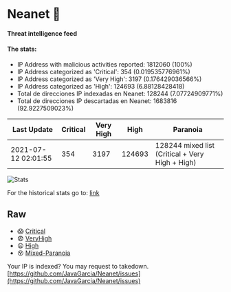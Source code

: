 # Neanet :hocho:
#### Threat intelligence feed
#### The stats:

- IP Address with malicious activities reported: 1812060 (100%)
- IP Address categorized as 'Critical':  354 (0.019535776961%)
- IP Address categorized as 'Very High':  3197 (0.176429036566%)
- IP Address categorized as 'High':  124693 (6.88128428418)
- Total de direcciones IP indexadas en Neanet:  128244 (7.07724909771%)
- Total de direcciones IP descartadas en Neanet:  1683816 (92.9227509023%)

| Last Update | Critical | Very High | High | Paranoia |
| --- | --- | --- | --- | --- |
| 2021-07-12 02:01:55 | 354 | 3197 | 124693 | 128244 mixed list (Critical + Very High + High)|

![Stats](https://docs.google.com/spreadsheets/d/e/2PACX-1vSnaNMIXVabIpDJjufMlzH7poXnshF3mgd8Is1g9ytUEzVsP5my4Trn8f-xkoLLQ38xpL3HtmUexLo6/pubchart?oid=501124687&format=image)

For the historical stats go to: [link](/stats.csv)
## Raw
- :scream: [Critical](https://raw.githubusercontent.com/JavaGarcia/Neanet/master/blacklists/neanet_critical.txt)
- :fearful: [VeryHigh](https://raw.githubusercontent.com/JavaGarcia/Neanet/master/blacklists/neanet_veryHigh.txtt)
- :frowning: [High](https://raw.githubusercontent.com/JavaGarcia/Neanet/master/blacklists/neanet_high.txt)
- :dizzy_face: [Mixed-Paranoia](https://raw.githubusercontent.com/JavaGarcia/Neanet/master/blacklists/neanet_all.txt)


Your IP is indexed? You may request to takedown. [https://github.com/JavaGarcia/Neanet/issues](https://github.com/JavaGarcia/Neanet/issues)



































































































































































































































































































































































































































































































































































































































































































































































































































































































































































































































































































































































































































































































































































































































































































































































































































































































































































































































































































































































































































































































































































































































































































































































































































































































































































































































































































































































































































































































































































































































































































































































































































































































































































































































































































































































































































































































































































































































































































































































































































































































































































































































































































































































































































































































































































































































































































































































































































































































































































































































































































































































































































































































































































































































































































































































































































































































































































































































































































































































































































































































































































































































































































































































































































































































































































































































































































































































































































































































































































































































































































































































































































































































































































































































































































































































































































































































































